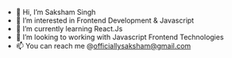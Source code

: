 - 👋 Hi, I’m Saksham Singh
- 👀 I’m interested in Frontend Development & Javascript
- 🌱 I’m currently learning React.Js
- 💞️ I’m looking to working with Javascript Frontend Technologies
- 📫 You can reach me @officiallysaksham@gmail.com

<!---
Saksham-97/Saksham-97 is a ✨ special ✨ repository because its `README.md` (this file) appears on your GitHub profile.
You can click the Preview link to take a look at your changes.
--->
